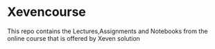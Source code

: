 # Xevencourse
This repo contains the Lectures,Assignments and Notebooks from the online course that is offered by Xeven solution 
